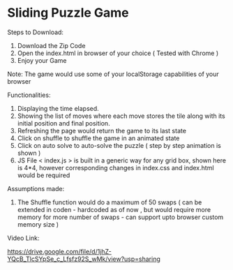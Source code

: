 # Sliding Puzzle Game

Steps to Download:
1. Download the Zip Code
2. Open the index.html in browser of your choice ( Tested with Chrome )
3. Enjoy your Game

Note: The game would use some of your localStorage capabilities of your browser

Functionalities:

1. Displaying the time elapsed. 
2. Showing the list of moves where each move stores the tile along with its initial position and final position.
3. Refreshing the page would return the game to its last state
4. Click on shuffle to shuffle the game in an animated state 
5. Click on auto solve to auto-solve the puzzle ( step by step animation is shown )
6. JS File < index.js > is built in a generic way for any grid box, shown here is 4*4, however corresponding changes in index.css and index.html would be required

Assumptions made:

1. The Shuffle function would do a maximum of 50 swaps ( can be extended in coden - hardcoded as of now , but would require more memory for more number of swaps - can support upto browser custom memory size )

Video Link:

https://drive.google.com/file/d/1jhZ-YQcB_TlcSYpSe_c_Lfsfz92S_wMk/view?usp=sharing
